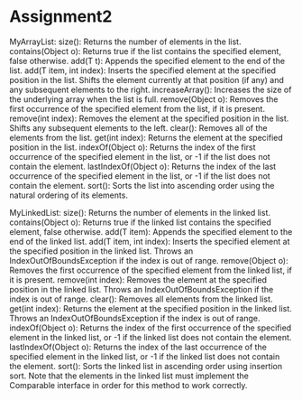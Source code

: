 # Assignment2

MyArrayList:
size(): Returns the number of elements in the list.
contains(Object o): Returns true if the list contains the specified element, false otherwise.
add(T t): Appends the specified element to the end of the list.
add(T item, int index): Inserts the specified element at the specified position in the list. Shifts the element currently at that position (if any) and any subsequent elements to the right.
increaseArray(): Increases the size of the underlying array when the list is full.
remove(Object o): Removes the first occurrence of the specified element from the list, if it is present.
remove(int index): Removes the element at the specified position in the list. Shifts any subsequent elements to the left.
clear(): Removes all of the elements from the list.
get(int index): Returns the element at the specified position in the list.
indexOf(Object o): Returns the index of the first occurrence of the specified element in the list, or -1 if the list does not contain the element.
lastIndexOf(Object o): Returns the index of the last occurrence of the specified element in the list, or -1 if the list does not contain the element.
sort(): Sorts the list into ascending order using the natural ordering of its elements.



MyLinkedList:
size(): Returns the number of elements in the linked list.
contains(Object o): Returns true if the linked list contains the specified element, false otherwise.
add(T item): Appends the specified element to the end of the linked list.
add(T item, int index): Inserts the specified element at the specified position in the linked list. Throws an IndexOutOfBoundsException if the index is out of range.
remove(Object o): Removes the first occurrence of the specified element from the linked list, if it is present.
remove(int index): Removes the element at the specified position in the linked list. Throws an IndexOutOfBoundsException if the index is out of range.
clear(): Removes all elements from the linked list.
get(int index): Returns the element at the specified position in the linked list. Throws an IndexOutOfBoundsException if the index is out of range.
indexOf(Object o): Returns the index of the first occurrence of the specified element in the linked list, or -1 if the linked list does not contain the element.
lastIndexOf(Object o): Returns the index of the last occurrence of the specified element in the linked list, or -1 if the linked list does not contain the element.
sort(): Sorts the linked list in ascending order using insertion sort. Note that the elements in the linked list must implement the Comparable interface in order for this method to work correctly.
